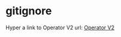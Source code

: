 # gitignore

Hyper a link to Operator V2 url:
[Operator V2](https://operatorv2.ninjavan.co/#/login)
